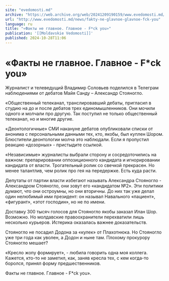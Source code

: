 ```yaml
---
site: "evedomosti.md"
archive: "https://web.archive.org/web/20241209190159/www.evedomosti.md/news/fakty-ne-glavnoe-glavnoe-fck-you"
url: "http://www.evedomosti.md/news/fakty-ne-glavnoe-glavnoe-fck-you"
language: ru
title: "«Факты не главное. Главное - F*ck you»"
publication: '[[Moldavskie Vedomosti]]'
published: 2024-10-28T11:06
---
```


# «Факты не главное. Главное - F*ck you»

Журналист и телеведущий Владимир Соловьев поделился в Телеграм наблюдениями от дебатов Майя Санду – Александр Стояногло.

«Общественный телеканал, транслировавший дебаты, пригласил в студию на до и после дебатов трех единомышленников. Они мочили одного и молчали про другую. Так поступил не только общественный телеканал, но и многие другие.

«Деонтологичные» СМИ накануне дебатов опубликовали списки от анонима с персональными данными тех, кто, якобы, был куплен Шором. Блюстители деонтологии молча это наблюдали. Если я пропустил реакцию «дозорных» - пристыдите ссылкой.

«Независимые» журналисты выбрали сторону и сосредоточились на важном: препарировании оппозиционного кандидата и игнорировании кандидата от власти. Трогательный ролик со свечкой прекрасен. Но менее талантлив, чем ролик про гея на передержке. Есть куда расти.

Депутаты от партии власти избегают называть Александра Стояногло - Александром Стояногло, они зовут его «кандидатом №2». Эти политики думают, что они остроумны, но они вторичны. До них так уже делал один нелюбимый ими президент: он называл Навального «пациент», «фигурант», «этот господин», но не по имени.

Доставку 300 тысяч голосов для Стояногло якобы заказал Илан Шор. Возможно. Но молдавские правоохранители перехватили лишь несколько курьеров. Истерика оказалась важнее доказательств.

Стояногло не посадил Додона за «кулек» от Плахотнюка. Но Стояногло уже три года как уволен, а Додон и ныне там. Плохому прокурору Стояногло мешает?

«Кресло жопу формирует», - любила говорить одна моя коллега. Кажется, кто-то не заметил, как, заняв кресла тех, с кем когда-то боролся, принял форму предшественников.

Факты не главное. Главное - F*ck you».